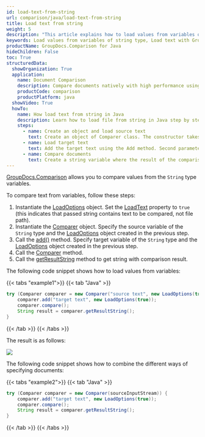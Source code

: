 ```yaml
---
id: load-text-from-string
url: comparison/java/load-text-from-string
title: Load text from string
weight: 5
description: "This article explains how to load values from variables of string type when using GroupDocs.Comparison for Java."
keywords: Load values from variables of string type, Load text with GroupDocs.Comparison
productName: GroupDocs.Comparison for Java
hideChildren: False
toc: True
structuredData:
  showOrganization: True
  application:
    name: Document Comparison
    description: Compare documents natively with high performance using Java language and GroupDocs.Comparison for Java
    productCode: comparison
    productPlatform: java
  showVideo: True
  howTo:
    name: How load text from string in Java
    description: Learn how to load file from string in Java step by step
    steps:
      - name: Create an object and load source text
        text: Create an object of Comparer class. The constructor takes the source text by first parameter and a LoadOption object with LoadText parameter.
      - name: Load target text
        text: Add the target text using the Add method. Second parameter is a LoadOption object that contains LoadText = true.
      - name: Compare documents
        text: Create a string variable where the result of the comparison will be placed.
---
```


[GroupDocs.Comparison](https://products.groupdocs.com/comparison/java) allows you to compare values from the `String` type variables.

To compare text from variables, follow these steps:

1.  Instantiate the [LoadOptions](https://reference.groupdocs.com/comparison/java/com.groupdocs.comparison.options.load/loadoptions) object. Set the [LoadText](https://reference.groupdocs.com/comparison/java/com.groupdocs.comparison.options.load/loadoptions/#setLoadText-boolean-) property to `true` (this indicates that passed string contains text to be compared, not file path).
2.  Instantiate the [Comparer](https://reference.groupdocs.com/comparison/java/com.groupdocs.comparison/comparer) object. Specify the source variable of the `String` type and the [LoadOptions](https://reference.groupdocs.com/comparison/java/com.groupdocs.comparison.options.load/loadoptions) object created in the previous step.
3.  Call the [add()](https://reference.groupdocs.com/comparison/java/com.groupdocs.comparison/comparer/#add-java.lang.String-) method. Specify target variable of the `String` type and the [LoadOptions](https://reference.groupdocs.com/comparison/java/com.groupdocs.comparison.options.load/loadoptions) object created in the previous step.
4.  Call the [Comparer](https://reference.groupdocs.com/comparison/java/com.groupdocs.comparison/comparer) method.
5.  Call the [getResultString](https://reference.groupdocs.com/comparison/java/com.groupdocs.comparison/comparer/#getResultString--) method to get string with comparison result.

The following code snippet shows how to load values from variables:

{{< tabs "example1">}}
{{< tab "Java" >}}
```java
try (Comparer comparer = new Comparer("source text", new LoadOptions(true))) {
    comparer.add("target text", new LoadOptions(true));
    comparer.compare();
    String result = comparer.getResultString();
}
```
{{< /tab >}}
{{< /tabs >}}

The result is as follows:

![](/comparison/java/images/load-text-from-string.png)

The following code snippet shows how to combine the different ways of specifying documents:

{{< tabs "example2">}}
{{< tab "Java" >}}
```java
try (Comparer comparer = new Comparer(sourceInputStream)) {
    comparer.add("target text", new LoadOptions(true));
    comparer.compare();
    String result = comparer.getResultString();
}
```
{{< /tab >}}
{{< /tabs >}}